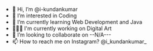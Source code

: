 - 👋 Hi, I’m @i-kundankumar
- 👀 I’m interested in Coding
- 🌱 I’m currently learning Web Development and Java
- 🧑🏻‍💻 I'm currently working on Digital Art
- 💞️ I’m looking to collaborate on --N/A---
- 📫 How to reach me on Instagram? @i_kundankumar_

<!---
i-kundankumar/i-kundankumar is a ✨ special ✨ repository because its `README.md` (this file) appears on your GitHub profile.
You can click the Preview link to take a look at your changes.
--->
